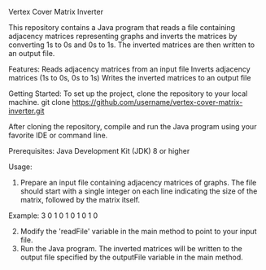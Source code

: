 Vertex Cover Matrix Inverter

This repository contains a Java program that reads a file containing adjacency matrices representing graphs and inverts the matrices by converting 1s to 0s and 0s to 1s. The inverted matrices are then written to an output file.

Features:
Reads adjacency matrices from an input file
Inverts adjacency matrices (1s to 0s, 0s to 1s)
Writes the inverted matrices to an output file

Getting Started:
To set up the project, clone the repository to your local machine.
git clone https://github.com/username/vertex-cover-matrix-inverter.git

After cloning the repository, compile and run the Java program using your favorite IDE or command line.

Prerequisites:
Java Development Kit (JDK) 8 or higher

Usage:
1. Prepare an input file containing adjacency matrices of graphs. The file should start with a single integer on each line indicating the size of the matrix, followed by the matrix itself. 

Example:
3
0 1 0
1 0 1
0 1 0

2. Modify the 'readFile' variable in the main method to point to your input file.
3. Run the Java program. The inverted matrices will be written to the output file specified by the outputFile variable in the main method.
